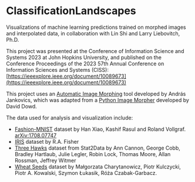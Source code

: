 # ClassificationLandscapes
Visualizations of machine learning predictions trained on morphed images and interpolated data, in collaboration with Lin Shi and Larry Liebovitch, Ph.D. 

This project was presented at the Conference of Information Science and Systems 2023 at John Hopkins University, and published on the Conference Proceedings of the 2023 57th Annual Conference on Information Sciences and Systems (CISS): [https://ieeexplore.ieee.org/document/10089673](https://ieeexplore.ieee.org/document/10089673)

This project uses an [Automatic Image Morphing](https://github.com/jankovicsandras/autoimagemorph) tool developed by András Jankovics, which was adapted from a [Python Image Morpher](https://github.com/ddowd97/Morphing) developed by David Dowd.

The data used for analysis and visualization include: 
- [Fashion-MNIST](https://github.com/zalandoresearch/fashion-mnist) dataset by Han Xiao, Kashif Rasul and Roland Vollgraf. [arXiv:1708.07747](https://arxiv.org/abs/1708.07747)
- [IRIS](https://archive.ics.uci.edu/dataset/53/iris) dataset by R.A. Fisher
- [Three Hawks](https://rdrr.io/cran/Stat2Data/man/Hawks.html) dataset from Stat2Data by Ann Cannon, George Cobb, Bradley Hartlaub, Julie Legler, Robin Lock, Thomas Moore, Allan Rossman, Jeffrey Witmer
- [Wheat Seeds](https://archive.ics.uci.edu/dataset/236/seeds) dataset by Małgorzata Charytanowicz, Piotr Kulczycki, 
Piotr A. Kowalski, Szymon Łukasik, Róża Czabak-Garbacz.




